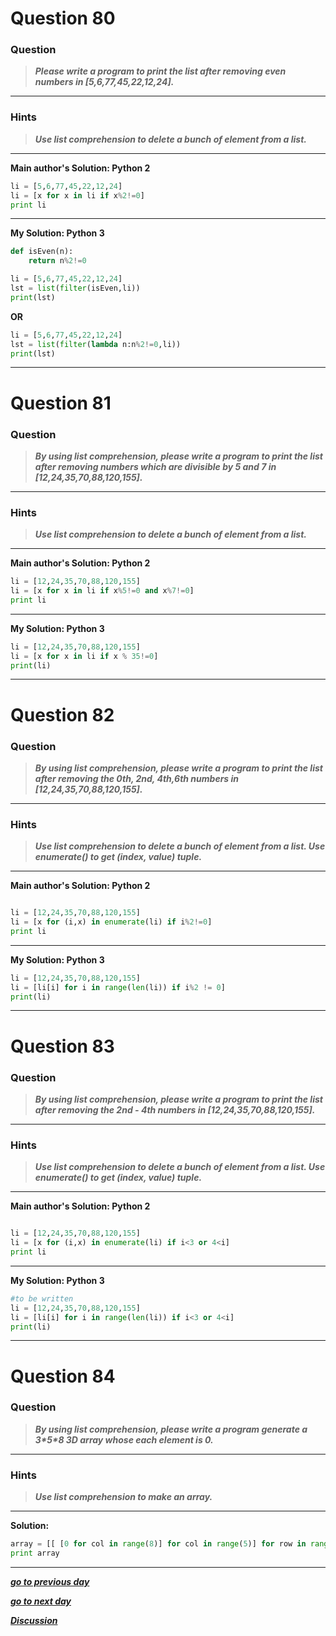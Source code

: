 # Question 80

### **Question**

> **_Please write a program to print the list after removing even numbers in [5,6,77,45,22,12,24]._**

---

### Hints

> **_Use list comprehension to delete a bunch of element from a list._**

---

**Main author's Solution: Python 2**

```python
li = [5,6,77,45,22,12,24]
li = [x for x in li if x%2!=0]
print li
```

---

**My Solution: Python 3**

```python
def isEven(n):
    return n%2!=0

li = [5,6,77,45,22,12,24]
lst = list(filter(isEven,li))
print(lst)
```

**OR**

```python
li = [5,6,77,45,22,12,24]
lst = list(filter(lambda n:n%2!=0,li))
print(lst)
```

---

# Question 81

### **Question**

> **_By using list comprehension, please write a program to print the list after removing numbers which are divisible by 5 and 7 in [12,24,35,70,88,120,155]._**

---

### Hints

> **_Use list comprehension to delete a bunch of element from a list._**

---

**Main author's Solution: Python 2**

```python
li = [12,24,35,70,88,120,155]
li = [x for x in li if x%5!=0 and x%7!=0]
print li
```

---

**My Solution: Python 3**

```python
li = [12,24,35,70,88,120,155]
li = [x for x in li if x % 35!=0]
print(li)
```

---

# Question 82

### **Question**

> **_By using list comprehension, please write a program to print the list after removing the 0th, 2nd, 4th,6th numbers in [12,24,35,70,88,120,155]._**

---

### Hints

> **_Use list comprehension to delete a bunch of element from a list.
> Use enumerate() to get (index, value) tuple._**

---

**Main author's Solution: Python 2**

```python

li = [12,24,35,70,88,120,155]
li = [x for (i,x) in enumerate(li) if i%2!=0]
print li
```

---

**My Solution: Python 3**

```python
li = [12,24,35,70,88,120,155]
li = [li[i] for i in range(len(li)) if i%2 != 0]
print(li)
```

---

# Question 83

### **Question**

> **_By using list comprehension, please write a program to print the list after removing the 2nd - 4th numbers in [12,24,35,70,88,120,155]._**

---

### Hints

> **_Use list comprehension to delete a bunch of element from a list.
> Use enumerate() to get (index, value) tuple._**

---

**Main author's Solution: Python 2**

```python

li = [12,24,35,70,88,120,155]
li = [x for (i,x) in enumerate(li) if i<3 or 4<i]
print li

```

---

**My Solution: Python 3**

```python
#to be written
li = [12,24,35,70,88,120,155]
li = [li[i] for i in range(len(li)) if i<3 or 4<i]
print(li)
```

---

# Question 84

### **Question**

> **_By using list comprehension, please write a program generate a 3\*5\*8 3D array whose each element is 0._**

---

### Hints

> **_Use list comprehension to make an array._**

---

**Solution:**

```python
array = [[ [0 for col in range(8)] for col in range(5)] for row in range(3)]
print array
```

---

[**_go to previous day_**](https://github.com/darkprinx/100-plus-Python-programming-exercises-extended/blob/master/Status/Day_19.md "Day 19")

[**_go to next day_**](https://github.com/darkprinx/100-plus-Python-programming-exercises-extended/blob/master/Status/Day_21.md "Day 21")

[**_Discussion_**](https://github.com/darkprinx/100-plus-Python-programming-exercises-extended/issues/3)
